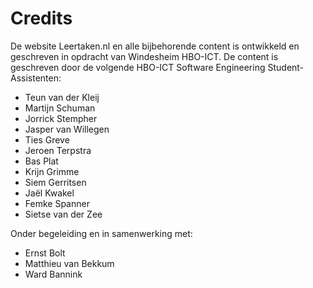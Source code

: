 # Credits

De website Leertaken.nl en alle bijbehorende content is ontwikkeld en geschreven in opdracht van Windesheim HBO-ICT.
De content is geschreven door de volgende HBO-ICT Software Engineering Student-Assistenten:

- Teun van der Kleij
- Martijn Schuman
- Jorrick Stempher
- Jasper van Willegen
- Ties Greve
- Jeroen Terpstra
- Bas Plat
- Krijn Grimme
- Siem Gerritsen
- Jaël Kwakel
- Femke Spanner
- Sietse van der Zee

Onder begeleiding en in samenwerking met:
- Ernst Bolt
- Matthieu van Bekkum
- Ward Bannink
